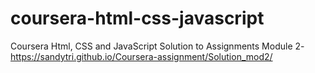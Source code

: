 # coursera-html-css-javascript
Coursera Html, CSS and JavaScript
Solution to Assignments
Module 2- https://sandytri.github.io/Coursera-assignment/Solution_mod2/
